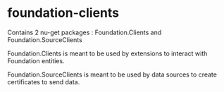 # foundation-clients

Contains 2 nu-get packages : Foundation.Clients and Foundation.SourceClients

Foundation.Clients is meant to be used by extensions to interact with Foundation entities.

Foundation.SourceClients is meant to be used by data sources to create certificates to send data.
